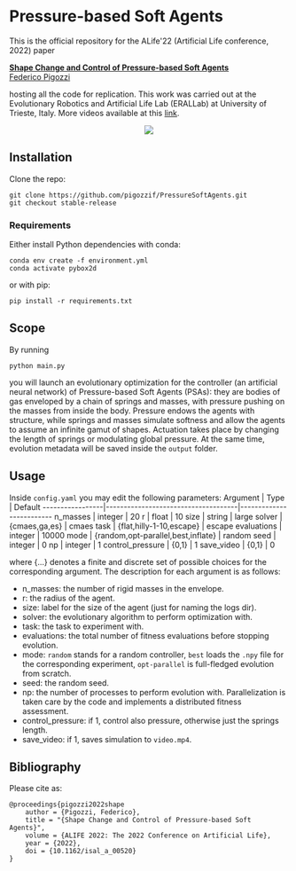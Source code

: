 # Pressure-based Soft Agents
This is the official repository for the ALife'22 (Artificial Life conference, 2022) paper

**<a href="https://arxiv.org/abs/2205.00467">Shape Change and Control of Pressure-based Soft Agents</a>**
<br>
<a href="https://pigozzif.github.io">Federico Pigozzi</a>
<br>

hosting all the code for replication. This work was carried out at the Evolutionary Robotics and Artificial Life Lab (ERALLab) at University of Trieste, Italy. More videos available at this [link](https://pressuresoftagents.github.io).

<div align="center">
<img src="teaser.gif"></img>
</div>

## Installation
Clone the repo:
```
git clone https://github.com/pigozzif/PressureSoftAgents.git
git checkout stable-release
```
### Requirements
Either install Python dependencies with conda:
```
conda env create -f environment.yml
conda activate pybox2d
```
or with pip:
```
pip install -r requirements.txt
```

## Scope
By running
```
python main.py
```
you will launch an evolutionary optimization for the controller (an artificial neural network) of Pressure-based Soft Agents (PSAs): they are bodies of gas enveloped by a chain of springs and masses, with pressure pushing on the masses from inside the body. Pressure endows the agents with structure, while springs and masses simulate softness and allow the agents to assume an infinite gamut of shapes. Actuation takes place by changing the length of springs or modulating global pressure. 
At the same time, evolution metadata will be saved inside the `output` folder.

## Usage
Inside `config.yaml` you may edit the following parameters:
Argument         | Type                                | Default
-----------------|-------------------------------------|-------------------------
n_masses         | integer                             | 20
r                | float                               | 10
size             | string                              | large
solver           | {cmaes,ga,es}                       | cmaes
task             | {flat,hilly-1-10,escape}            | escape
evaluations      | integer                             | 10000
mode             | {random,opt-parallel,best,inflate}  | random
seed             | integer                             | 0
np               | integer                             | 1
control_pressure | {0,1}                               | 1
save_video       | {0,1}                               | 0

where {...} denotes a finite and discrete set of possible choices for the corresponding argument. The description for each argument is as follows:
* n_masses: the number of rigid masses in the envelope.
* r: the radius of the agent.
* size: label for the size of the agent (just for naming the logs dir).
* solver: the evolutionary algorithm to perform optimization with.
* task: the task to experiment with.
* evaluations: the total number of fitness evaluations before stopping evolution.
* mode: `random` stands for a random controller, `best` loads the `.npy` file for the corresponding experiment, `opt-parallel` is full-fledged evolution from scratch.
* seed: the random seed.
* np: the number of processes to perform evolution with. Parallelization is taken care by the code and implements a distributed fitness assessment.
* control_pressure: if 1, control also pressure, otherwise just the springs length.
* save_video: if 1, saves simulation to `video.mp4`.

## Bibliography
Please cite as:
```
@proceedings{pigozzi2022shape
    author = {Pigozzi, Federico},
    title = "{Shape Change and Control of Pressure-based Soft Agents}",
    volume = {ALIFE 2022: The 2022 Conference on Artificial Life},
    year = {2022},
    doi = {10.1162/isal_a_00520}
}
```
